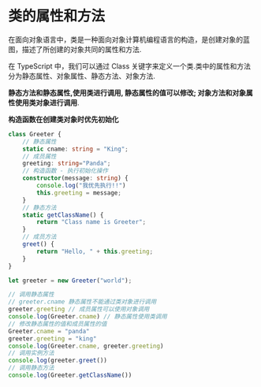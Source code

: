 # 类的属性和方法

在⾯向对象语⾔中，类是⼀种⾯向对象计算机编程语⾔的构造，是创建对象的蓝图，描述了所创建的对象共同的属性和⽅法.

在 TypeScript 中，我们可以通过 Class 关键字来定义⼀个类.类中的属性和方法分为静态属性、对象属性、静态方法、对象方法.

**静态方法和静态属性,使用类进行调用, 静态属性的值可以修改; 对象方法和对象属性使用类对象进行调用**.

**构造函数在创建类对象时优先初始化**

```typescript
class Greeter {
	// 静态属性
	static cname: string = "King";
	// 成员属性
	greeting: string="Panda";
	// 构造函数 - 执⾏初始化操作
	constructor(message: string) {
		console.log("我优先执行!!")
		this.greeting = message;
	}
	// 静态⽅法
	static getClassName() {
		return "Class name is Greeter";
	}
	// 成员⽅法
	greet() {
		return "Hello, " + this.greeting;
	}
}

let greeter = new Greeter("world");

// 调用静态属性
// greeter.cname 静态属性不能通过类对象进行调用
greeter.greeting // 成员属性可以使用对象调用
console.log(Greeter.cname) // 静态属性使用类调用
// 修改静态属性的值和成员属性的值
Greeter.cname = "panda"
greeter.greeting = "king"
console.log(Greeter.cname, greeter.greeting)
// 调用实例方法
console.log(greeter.greet())
// 调用静态方法
console.log(Greeter.getClassName())
```


